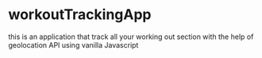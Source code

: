 # workoutTrackingApp
this is an application that track all your working out section with the help of geolocation API using vanilla Javascript
